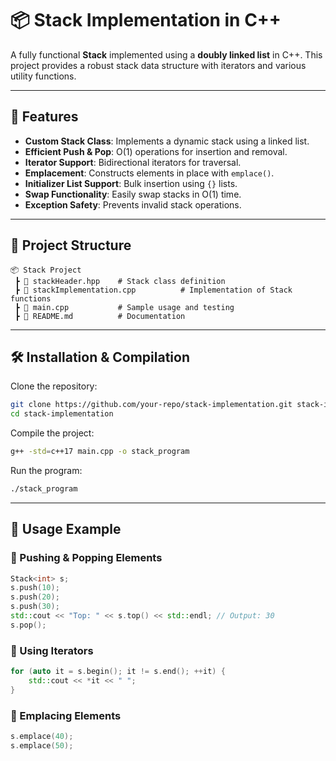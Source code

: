 # 📦 Stack Implementation in C++

A fully functional **Stack** implemented using a **doubly linked list** in C++. This project provides a robust stack data structure with iterators and various utility functions.

---

## 🚀 Features
- **Custom Stack Class**: Implements a dynamic stack using a linked list.
- **Efficient Push & Pop**: O(1) operations for insertion and removal.
- **Iterator Support**: Bidirectional iterators for traversal.
- **Emplacement**: Constructs elements in place with `emplace()`.
- **Initializer List Support**: Bulk insertion using `{}` lists.
- **Swap Functionality**: Easily swap stacks in O(1) time.
- **Exception Safety**: Prevents invalid stack operations.

---

## 📁 Project Structure
```
📦 Stack Project
 ┣ 📜 stackHeader.hpp    # Stack class definition
 ┣ 📜 stackImplementation.cpp          # Implementation of Stack functions
 ┣ 📜 main.cpp           # Sample usage and testing
 ┣ 📜 README.md          # Documentation
```

---

## 🛠 Installation & Compilation

Clone the repository:
```bash
git clone https://github.com/your-repo/stack-implementation.git stack-implementation
cd stack-implementation
```
Compile the project:
```bash
g++ -std=c++17 main.cpp -o stack_program
```
Run the program:
```bash
./stack_program
```

---

## 📝 Usage Example

### 🔹 Pushing & Popping Elements
```cpp
Stack<int> s;
s.push(10);
s.push(20);
s.push(30);
std::cout << "Top: " << s.top() << std::endl; // Output: 30
s.pop();
```

### 🔹 Using Iterators
```cpp
for (auto it = s.begin(); it != s.end(); ++it) {
    std::cout << *it << " ";
}
```

### 🔹 Emplacing Elements
```cpp
s.emplace(40);
s.emplace(50);
```

